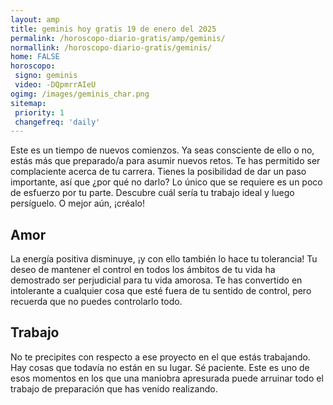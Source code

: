 ```yaml
---
layout: amp
title: geminis hoy gratis 19 de enero del 2025 
permalink: /horoscopo-diario-gratis/amp/geminis/
normallink: /horoscopo-diario-gratis/geminis/
home: FALSE
horoscopo:
 signo: geminis
 video: -DQpmrrAIeU
ogimg: /images/geminis_char.png
sitemap:
 priority: 1
 changefreq: 'daily'
---
```



Este es un tiempo de nuevos comienzos. Ya seas consciente de ello o no, estás más que preparado/a para asumir nuevos retos. Te has permitido ser complaciente acerca de tu carrera. Tienes la posibilidad de dar un paso importante, así que ¿por qué no darlo? Lo único que se requiere es un poco de esfuerzo por tu parte. Descubre cuál sería tu trabajo ideal y luego persíguelo. O mejor aún, ¡créalo!

## Amor

La energía positiva disminuye, ¡y con ello también lo hace tu tolerancia! Tu deseo de mantener el control en todos los ámbitos de tu vida ha demostrado ser perjudicial para tu vida amorosa. Te has convertido en intolerante a cualquier cosa que esté fuera de tu sentido de control, pero recuerda que no puedes controlarlo todo.

## Trabajo

No te precipites con respecto a ese proyecto en el que estás trabajando. Hay cosas que todavía no están en su lugar. Sé paciente. Este es uno de esos momentos en los que una maniobra apresurada puede arruinar todo el trabajo de preparación que has venido realizando.